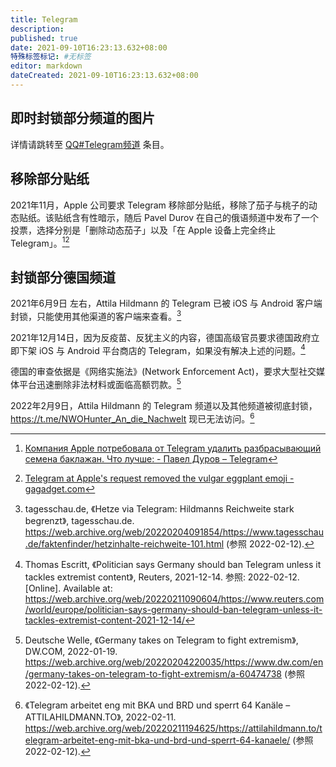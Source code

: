 ```yaml
---
title: Telegram
description:
published: true
date: 2021-09-10T16:23:13.632+08:00
特殊标签标记: #无标签
editor: markdown
dateCreated: 2021-09-10T16:23:13.632+08:00
---
```


## 即时封锁部分频道的图片

详情请跳转至 [QQ#Telegram频道](/company/腾讯/QQ.md#Telegram频道) 条目。

## 移除部分贴纸

2021年11月，Apple 公司要求 Telegram 移除部分贴纸，移除了茄子与桃子的动态贴纸。该贴纸含有性暗示，随后 Pavel Durov 在自己的俄语频道中发布了一个投票，选择分别是「删除动态茄子」以及「在 Apple 设备上完全终止 Telegram」。[^dr37][^406]

[^dr37]: [Компания Apple потребовала от Telegram удалить разбрасывающий семена баклажан. Что лучше: - Павел Дуров – Telegram](https://web.archive.org/web/20211127055721/https://t.me/s/durov_russia/37)

[^406]: [Telegram at Apple's request removed the vulgar eggplant emoji - gagadget.com](https://web.archive.org/web/20211128062406/https://gagadget.com/en/91773-telegram-at-apples-request-removed-the-vulgar-eggplant-emoji/)

## 封锁部分德国频道

2021年6月9日 左右，Attila Hildmann 的 Telegram 已被 iOS 与 Android 客户端封锁，只能使用其他渠道的客户端来查看。[^101]

[^101]: tagesschau.de, 《Hetze via Telegram: Hildmanns Reichweite stark begrenzt》, tagesschau.de. <https://web.archive.org/web/20220204091854/https://www.tagesschau.de/faktenfinder/hetzinhalte-reichweite-101.html> (参照 2022-02-12).


2021年12月14日，因为反疫苗、反犹主义的内容，德国高级官员要求德国政府立即下架 iOS 与 Android 平台商店的 Telegram，如果没有解决上述的问题。[^psgsb]

[^psgsb]: Thomas Escritt, 《Politician says Germany should ban Telegram unless it tackles extremist content》, Reuters, 2021-12-14. 参照: 2022-02-12. [Online]. Available at: <https://web.archive.org/web/20220211090604/https://www.reuters.com/world/europe/politician-says-germany-should-ban-telegram-unless-it-tackles-extremist-content-2021-12-14/>

德国的审查依据是《网络实施法》(Network Enforcement Act)，要求大型社交媒体平台迅速删除非法材料或面临高额罚款。[^60474738]

[^60474738]: Deutsche Welle, 《Germany takes on Telegram to fight extremism》, DW.COM, 2022-01-19. <https://web.archive.org/web/20220204220035/https://www.dw.com/en/germany-takes-on-telegram-to-fight-extremism/a-60474738> (参照 2022-02-12).

2022年2月9日，Attila Hildmann 的 Telegram 频道以及其他频道被彻底封锁，<https://t.me/NWOHunter_An_die_Nachwelt> 现已无法访问。[^64-ka]

[^64-ka]: 《Telegram arbeitet eng mit BKA und BRD und sperrt 64 Kanäle – ATTILAHILDMANN.TO》, 2022-02-11. <https://web.archive.org/web/20220211194625/https://attilahildmann.to/telegram-arbeitet-eng-mit-bka-und-brd-und-sperrt-64-kanaele/> (参照 2022-02-12).

